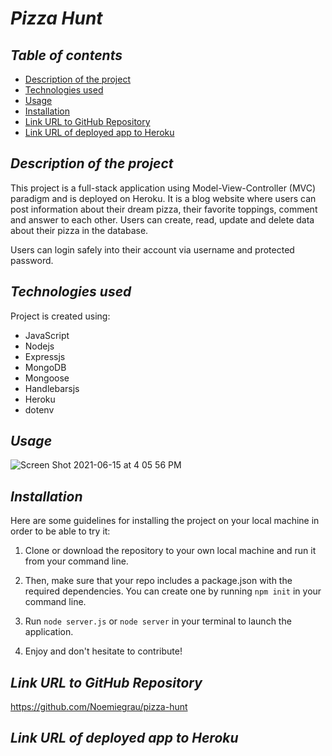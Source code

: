 # **_Pizza Hunt_**

## **_Table of contents_**
* [Description of the project](#description-of-the-project)
* [Technologies used](#technologies-used)
* [Usage](#Usage)
* [Installation](#installation)
* [Link URL to GitHub Repository](#link-URL-to-GitHub-repository)
* [Link URL of deployed app to Heroku](#link-URL-of-deployed-app-to-Heroku)

## **_Description of the project_**
This project is a full-stack application using Model-View-Controller (MVC) paradigm and is deployed on Heroku. It is a blog website where users can post information about their dream pizza, their favorite toppings, comment and answer to each other. Users can create, read, update and delete data about their pizza in the database.

Users can login safely into their account via username and protected password.

## **_Technologies used_**
Project is created using:
* JavaScript
* Nodejs
* Expressjs
* MongoDB
* Mongoose
* Handlebarsjs
* Heroku
* dotenv

## **_Usage_**
![Screen Shot 2021-06-15 at 4 05 56 PM](https://user-images.githubusercontent.com/78329298/122134517-9a099b80-cdf3-11eb-80ed-8fb5b486ae65.png)


## **_Installation_**
Here are some guidelines for installing the project on your local machine in order to be able to try it: 

1. Clone or download the repository to your own local machine and run it from your command line.

2. Then, make sure that your repo includes a package.json with the required dependencies. You can create one by running ```npm init``` in your command line.

3. Run ```node server.js``` or ```node server``` in your terminal to launch the application.

4. Enjoy and don't hesitate to contribute!

## **_Link URL to GitHub Repository_**
https://github.com/Noemiegrau/pizza-hunt

## **_Link URL of deployed app to Heroku_**
